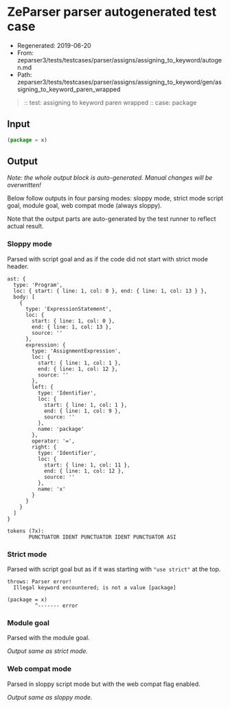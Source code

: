 # ZeParser parser autogenerated test case

- Regenerated: 2019-06-20
- From: zeparser3/tests/testcases/parser/assigns/assigning_to_keyword/autogen.md
- Path: zeparser3/tests/testcases/parser/assigns/assigning_to_keyword/gen/assigning_to_keyword_paren_wrapped

> :: test: assigning to keyword paren wrapped
> :: case: package

## Input


`````js
(package = x)
`````

## Output

_Note: the whole output block is auto-generated. Manual changes will be overwritten!_

Below follow outputs in four parsing modes: sloppy mode, strict mode script goal, module goal, web compat mode (always sloppy).

Note that the output parts are auto-generated by the test runner to reflect actual result.

### Sloppy mode

Parsed with script goal and as if the code did not start with strict mode header.

`````
ast: {
  type: 'Program',
  loc: { start: { line: 1, col: 0 }, end: { line: 1, col: 13 } },
  body: [
    {
      type: 'ExpressionStatement',
      loc: {
        start: { line: 1, col: 0 },
        end: { line: 1, col: 13 },
        source: ''
      },
      expression: {
        type: 'AssignmentExpression',
        loc: {
          start: { line: 1, col: 1 },
          end: { line: 1, col: 12 },
          source: ''
        },
        left: {
          type: 'Identifier',
          loc: {
            start: { line: 1, col: 1 },
            end: { line: 1, col: 9 },
            source: ''
          },
          name: 'package'
        },
        operator: '=',
        right: {
          type: 'Identifier',
          loc: {
            start: { line: 1, col: 11 },
            end: { line: 1, col: 12 },
            source: ''
          },
          name: 'x'
        }
      }
    }
  ]
}

tokens (7x):
       PUNCTUATOR IDENT PUNCTUATOR IDENT PUNCTUATOR ASI
`````

### Strict mode

Parsed with script goal but as if it was starting with `"use strict"` at the top.

`````
throws: Parser error!
  Illegal keyword encountered; is not a value [package]

(package = x)
         ^------- error
`````


### Module goal

Parsed with the module goal.

_Output same as strict mode._

### Web compat mode

Parsed in sloppy script mode but with the web compat flag enabled.

_Output same as sloppy mode._
